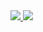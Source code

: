 
<!--
https://github.community/t/support-theme-context-for-images-in-light-vs-dark-mode/147981/84
-->
<a href="https://github.com/rinfy/github-stats">
<img src="https://github.com/rinfy/github-stats/blob/master/generated/overview.svg#gh-dark-mode-only" />
<img src="https://github.com/rinfy/github-stats/blob/master/generated/languages.svg#gh-dark-mode-only" />




   
